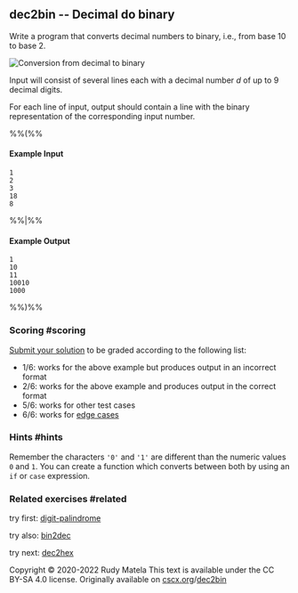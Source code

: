 dec2bin -- Decimal do binary
----------------------------

Write a program that converts decimal numbers to binary,
i.e., from base 10 to base 2.

![Conversion from decimal to binary](/dec2bin.svg)

Input will consist of several lines each
with a decimal number _d_
of up to 9 decimal digits.

For each line of input,
output should contain a line
with the binary representation
of the corresponding input number.

%%(%%

#### Example Input

	1
	2
	3
	18
	8

%%|%%

#### Example Output

	1
	10
	11
	10010
	1000

%%)%%


### Scoring  #scoring

[Submit your solution](/submit) to be graded according to the following list:

* 1/6: works for the above example but produces output in an incorrect format
* 2/6: works for the above example and produces output in the correct format
* 5/6: works for other test cases
* 6/6: works for [edge cases](https://cscx.org/faq#edge-cases)


### Hints  #hints

Remember the characters `'0'` and `'1'` are different
than the numeric values `0` and `1`.
You can create a function which converts between both
by using an `if` or `case` expression.


### Related exercises  #related

try first: [digit-palindrome](/digit-palindrome)

try also: [bin2dec](/bin2dec)

try next: [dec2hex](/dec2hex)


Copyright © 2020-2022  Rudy Matela
This text is available under the CC BY-SA 4.0 license.
Originally available on [cscx.org](https://cscx.org)/[dec2bin](https://cscx.org/dec2bin)
